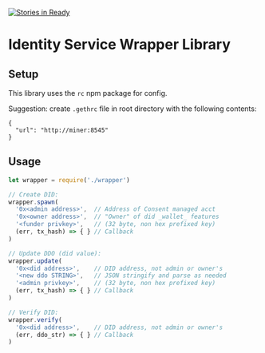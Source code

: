 [![Stories in Ready](https://badge.waffle.io/TrustlabTech/identity-service-wrapper.png?label=ready&title=Ready)](https://waffle.io/TrustlabTech/identity-service-wrapper?utm_source=badge)
# Identity Service Wrapper Library

## Setup

This library uses the `rc` npm package for config.

Suggestion: create `.gethrc` file in root directory with the following contents:

```
{
  "url": "http://miner:8545"
}
```

## Usage

```javascript
let wrapper = require('./wrapper')

// Create DID:
wrapper.spawn(
  '0x<admin address>',  // Address of Consent managed acct
  '0x<owner address>',  // "Owner" of did _wallet_ features
  '<funder privkey>',   // (32 byte, non hex prefixed key)
  (err, tx_hash) => { } // Callback
)

// Update DDO (did value):
wrapper.update(
  '0x<did address>',    // DID address, not admin or owner's
  '<new ddo STRING>',   // JSON stringify and parse as needed
  '<admin privkey>',    // (32 byte, non hex prefixed key)
  (err, tx_hash) => { } // Callback
)

// Verify DID:
wrapper.verify(
  '0x<did address>',    // DID address, not admin or owner's
  (err, ddo_str) => { } // Callback
)

```
